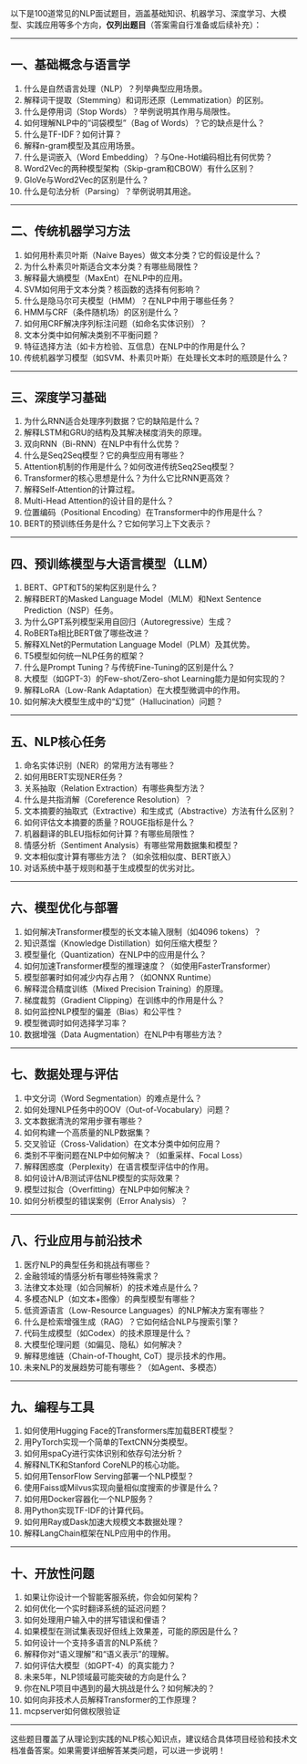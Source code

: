 以下是100道常见的NLP面试题目，涵盖基础知识、机器学习、深度学习、大模型、实践应用等多个方向，**仅列出题目**（答案需自行准备或后续补充）：

***

## **一、基础概念与语言学**

1.  什么是自然语言处理（NLP）？列举典型应用场景。
2.  解释词干提取（Stemming）和词形还原（Lemmatization）的区别。
3.  什么是停用词（Stop Words）？举例说明其作用与局限性。
4.  如何理解NLP中的“词袋模型”（Bag of Words）？它的缺点是什么？
5.  什么是TF-IDF？如何计算？
6.  解释n-gram模型及其应用场景。
7.  什么是词嵌入（Word Embedding）？与One-Hot编码相比有何优势？
8.  Word2Vec的两种模型架构（Skip-gram和CBOW）有什么区别？
9.  GloVe与Word2Vec的区别是什么？
10. 什么是句法分析（Parsing）？举例说明其用途。

***

## **二、传统机器学习方法**

1.  如何用朴素贝叶斯（Naive Bayes）做文本分类？它的假设是什么？
2.  为什么朴素贝叶斯适合文本分类？有哪些局限性？
3.  解释最大熵模型（MaxEnt）在NLP中的应用。
4.  SVM如何用于文本分类？核函数的选择有何影响？
5.  什么是隐马尔可夫模型（HMM）？在NLP中用于哪些任务？
6.  HMM与CRF（条件随机场）的区别是什么？
7.  如何用CRF解决序列标注问题（如命名实体识别）？
8.  文本分类中如何解决类别不平衡问题？
9.  特征选择方法（如卡方检验、互信息）在NLP中的作用是什么？
10. 传统机器学习模型（如SVM、朴素贝叶斯）在处理长文本时的瓶颈是什么？

***

## **三、深度学习基础**

1.  为什么RNN适合处理序列数据？它的缺陷是什么？
2.  解释LSTM和GRU的结构及其解决梯度消失的原理。
3.  双向RNN（Bi-RNN）在NLP中有什么优势？
4.  什么是Seq2Seq模型？它的典型应用有哪些？
5.  Attention机制的作用是什么？如何改进传统Seq2Seq模型？
6.  Transformer的核心思想是什么？为什么它比RNN更高效？
7.  解释Self-Attention的计算过程。
8.  Multi-Head Attention的设计目的是什么？
9.  位置编码（Positional Encoding）在Transformer中的作用是什么？
10. BERT的预训练任务是什么？它如何学习上下文表示？

***

## **四、预训练模型与大语言模型（LLM）**

1.  BERT、GPT和T5的架构区别是什么？
2.  解释BERT的Masked Language Model（MLM）和Next Sentence Prediction（NSP）任务。
3.  为什么GPT系列模型采用自回归（Autoregressive）生成？
4.  RoBERTa相比BERT做了哪些改进？
5.  解释XLNet的Permutation Language Model（PLM）及其优势。
6.  T5模型如何统一NLP任务的框架？
7.  什么是Prompt Tuning？与传统Fine-Tuning的区别是什么？
8.  大模型（如GPT-3）的Few-shot/Zero-shot Learning能力是如何实现的？
9.  解释LoRA（Low-Rank Adaptation）在大模型微调中的作用。
10. 如何解决大模型生成中的“幻觉”（Hallucination）问题？

***

## **五、NLP核心任务**

1.  命名实体识别（NER）的常用方法有哪些？
2.  如何用BERT实现NER任务？
3.  关系抽取（Relation Extraction）有哪些典型方法？
4.  什么是共指消解（Coreference Resolution）？
5.  文本摘要的抽取式（Extractive）和生成式（Abstractive）方法有什么区别？
6.  如何评估文本摘要的质量？ROUGE指标是什么？
7.  机器翻译的BLEU指标如何计算？有哪些局限性？
8.  情感分析（Sentiment Analysis）有哪些常用数据集和模型？
9.  文本相似度计算有哪些方法？（如余弦相似度、BERT嵌入）
10. 对话系统中基于规则和基于生成模型的优劣对比。

***

## **六、模型优化与部署**

1.  如何解决Transformer模型的长文本输入限制（如4096 tokens）？
2.  知识蒸馏（Knowledge Distillation）如何压缩大模型？
3.  模型量化（Quantization）在NLP中的应用是什么？
4.  如何加速Transformer模型的推理速度？（如使用FasterTransformer）
5.  模型部署时如何减少内存占用？（如ONNX Runtime）
6.  解释混合精度训练（Mixed Precision Training）的原理。
7.  梯度裁剪（Gradient Clipping）在训练中的作用是什么？
8.  如何监控NLP模型的偏差（Bias）和公平性？
9.  模型微调时如何选择学习率？
10. 数据增强（Data Augmentation）在NLP中有哪些方法？

***

## **七、数据处理与评估**

1.  中文分词（Word Segmentation）的难点是什么？
2.  如何处理NLP任务中的OOV（Out-of-Vocabulary）问题？
3.  文本数据清洗的常用步骤有哪些？
4.  如何构建一个高质量的NLP数据集？
5.  交叉验证（Cross-Validation）在文本分类中如何应用？
6.  类别不平衡问题在NLP中如何解决？（如重采样、Focal Loss）
7.  解释困惑度（Perplexity）在语言模型评估中的作用。
8.  如何设计A/B测试评估NLP模型的实际效果？
9.  模型过拟合（Overfitting）在NLP中如何解决？
10. 如何分析模型的错误案例（Error Analysis）？

***

## **八、行业应用与前沿技术**

1.  医疗NLP的典型任务和挑战有哪些？
2.  金融领域的情感分析有哪些特殊需求？
3.  法律文本处理（如合同解析）的技术难点是什么？
4.  多模态NLP（如文本+图像）的典型模型有哪些？
5.  低资源语言（Low-Resource Languages）的NLP解决方案有哪些？
6.  什么是检索增强生成（RAG）？它如何结合NLP与搜索引擎？
7.  代码生成模型（如Codex）的技术原理是什么？
8.  大模型伦理问题（如偏见、隐私）如何解决？
9.  解释思维链（Chain-of-Thought, CoT）提示技术的作用。
10. 未来NLP的发展趋势可能有哪些？（如Agent、多模态）

***

## **九、编程与工具**

1.  如何使用Hugging Face的Transformers库加载BERT模型？
2.  用PyTorch实现一个简单的TextCNN分类模型。
3.  如何用spaCy进行实体识别和依存句法分析？
4.  解释NLTK和Stanford CoreNLP的核心功能。
5.  如何用TensorFlow Serving部署一个NLP模型？
6.  使用Faiss或Milvus实现向量相似度搜索的步骤是什么？
7.  如何用Docker容器化一个NLP服务？
8.  用Python实现TF-IDF的计算代码。
9.  如何用Ray或Dask加速大规模文本数据处理？
10. 解释LangChain框架在NLP应用中的作用。

***

## **十、开放性问题**

1.  如果让你设计一个智能客服系统，你会如何架构？
2.  如何优化一个实时翻译系统的延迟问题？
3.  如何处理用户输入中的拼写错误和俚语？
4.  如果模型在测试集表现好但线上效果差，可能的原因是什么？
5.  如何设计一个支持多语言的NLP系统？
6.  解释你对“语义理解”和“语义表示”的理解。
7.  如何评估大模型（如GPT-4）的真实能力？
8.  未来5年，NLP领域最可能突破的方向是什么？
9.  你在NLP项目中遇到的最大挑战是什么？如何解决的？
10. 如何向非技术人员解释Transformer的工作原理？
11. mcpserver如何做权限验证

***

这些题目覆盖了从理论到实践的NLP核心知识点，建议结合具体项目经验和技术文档准备答案。如果需要详细解答某类问题，可以进一步说明！
